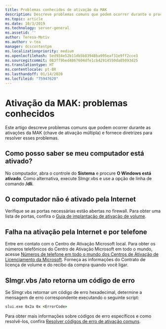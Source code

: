 ```yaml
---
title: Problemas conhecidos de ativação da MAK
description: Descreve problemas comuns que podem ocorrer durante o processo de ativação da MAK e oferece resoluções e diretrizes
ms.topic: article
ms.date: 10/3/2019
ms.technology: server-general
ms.assetid: ''
author: Teresa-Motiv
ms.author: v-tea
manager: dcscontentpm
ms.localizationpriority: medium
ms.openlocfilehash: 5ed934e52b11db5b83948ba995eaf31e9ff2cce3
ms.sourcegitcommit: 083ff9bed4867604dfe1cb42914550da05093d25
ms.translationtype: HT
ms.contentlocale: pt-BR
ms.lasthandoff: 01/14/2020
ms.locfileid: "75947620"
---
```

# <a name="mak-activation-known-issues"></a>Ativação da MAK: problemas conhecidos

Este artigo descreve problemas comuns que podem ocorrer durante as ativações da MAK (chave de ativação múltipla) e fornece diretrizes para resolver esses problemas.

## <a name="how-can-i-tell-whether-my-computer-is-activated"></a>Como posso saber se meu computador está ativado?

No computador, abra o controle do **Sistema** e procure **O Windows está ativado**. Como alternativa, execute Slmgr.vbs e use a opção de linha de comando **/dli**.

## <a name="the-computer-does-not-activate-over-the-internet"></a>O computador não é ativado pela Internet

Verifique se as portas necessárias estão abertas no firewall. Para obter uma lista de portas, confira o [Guia de implantação de ativação de volume](https://go.microsoft.com/fwlink/?linkid=150083).

## <a name="internet-and-telephone-activation-fail"></a>Falha na ativação pela Internet e por telefone

Entre em contato com o Centro de Ativação Microsoft local. Para obter os números telefônicos do Centro de Ativação Microsoft em todo o mundo, acesse [Números de telefone em todo o mundo dos Centros de Ativação de Licenciamento da Microsoft](https://www.microsoft.com/Licensing/existing-customer/activation-centers). Forneça as informações do Contrato de licença de volume e do recibo da compra quando você ligar.

## <a name="slmgrvbs-ato-returns-an-error-code"></a>Slmgr.vbs /ato retorna um código de erro

Se Slmgr.vbs retornar um código de erro hexadecimal, determine a mensagem de erro correspondente executando o seguinte script:

```cmd
slui.exe 0x2a 0x <ErrorCode>
```

Para obter mais informações sobre códigos de erro específicos e como resolvê-los, confira [Resolver códigos de erro de ativação comuns](activation-error-codes.md).
